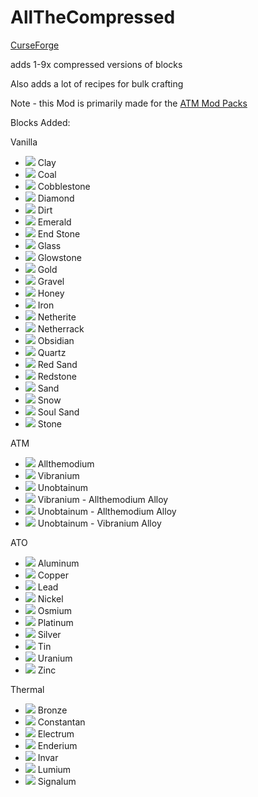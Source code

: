 # AllTheCompressed

[CurseForge](https://www.curseforge.com/minecraft/mc-mods/allthecompressed)

adds 1-9x compressed versions of blocks

Also adds a lot of recipes for bulk crafting

Note - this Mod is primarily made for the [ATM Mod Packs](https://github.com/AllTheMods)

Blocks Added:

Vanilla

- ![](https://github.com/Pdiddy973/AllTheCompressed/blob/1.16/images/clay.png) Clay
- ![](https://github.com/Pdiddy973/AllTheCompressed/blob/1.16/images/coal_block.png) Coal
- ![](https://github.com/Pdiddy973/AllTheCompressed/blob/1.16/images/cobblestone.png) Cobblestone
- ![](https://github.com/Pdiddy973/AllTheCompressed/blob/1.16/images/diamond_block.png) Diamond
- ![](https://github.com/Pdiddy973/AllTheCompressed/blob/1.16/images/dirt.png) Dirt
- ![](https://github.com/Pdiddy973/AllTheCompressed/blob/1.16/images/emerald_block.png) Emerald
- ![](https://github.com/Pdiddy973/AllTheCompressed/blob/1.16/images/end_stone.png) End Stone
- ![](https://github.com/Pdiddy973/AllTheCompressed/blob/1.16/images/glass.png) Glass
- ![](https://github.com/Pdiddy973/AllTheCompressed/blob/1.16/images/glowstone.png) Glowstone
- ![](https://github.com/Pdiddy973/AllTheCompressed/blob/1.16/images/gold_block.png) Gold
- ![](https://github.com/Pdiddy973/AllTheCompressed/blob/1.16/images/gravel.png) Gravel
- ![](https://github.com/Pdiddy973/AllTheCompressed/blob/1.16/images/honey_block.png) Honey
- ![](https://github.com/Pdiddy973/AllTheCompressed/blob/1.16/images/iron_block.png) Iron
- ![](https://github.com/Pdiddy973/AllTheCompressed/blob/1.16/images/netherite_block.png) Netherite
- ![](https://github.com/Pdiddy973/AllTheCompressed/blob/1.16/images/netherrack.png) Netherrack
- ![](https://github.com/Pdiddy973/AllTheCompressed/blob/1.16/images/obsidian.png) Obsidian
- ![](https://github.com/Pdiddy973/AllTheCompressed/blob/1.16/images/quartz_block.png) Quartz
- ![](https://github.com/Pdiddy973/AllTheCompressed/blob/1.16/images/red_sand.png) Red Sand
- ![](https://github.com/Pdiddy973/AllTheCompressed/blob/1.16/images/redstone_block.png) Redstone
- ![](https://github.com/Pdiddy973/AllTheCompressed/blob/1.16/images/sand.png) Sand
- ![](https://github.com/Pdiddy973/AllTheCompressed/blob/1.16/images/snow.png) Snow
- ![](https://github.com/Pdiddy973/AllTheCompressed/blob/1.16/images/soul_sand.png) Soul Sand
- ![](https://github.com/Pdiddy973/AllTheCompressed/blob/1.16/images/stone.png) Stone

ATM

- ![](https://github.com/Pdiddy973/AllTheCompressed/blob/1.16/images/allthemodium_block.png) Allthemodium
- ![](https://github.com/Pdiddy973/AllTheCompressed/blob/1.16/images/vibranium_block.png) Vibranium
- ![](https://github.com/Pdiddy973/AllTheCompressed/blob/1.16/images/unobtainium_block.png) Unobtainum
- ![](https://github.com/Pdiddy973/AllTheCompressed/blob/1.16/images/va_alloy_block.png) Vibranium - Allthemodium Alloy
- ![](https://github.com/Pdiddy973/AllTheCompressed/blob/1.16/images/ua_alloy_block.png) Unobtainum - Allthemodium Alloy
- ![](https://github.com/Pdiddy973/AllTheCompressed/blob/1.16/images/uv_alloy_block.png) Unobtainum - Vibranium Alloy

ATO

- ![](https://github.com/Pdiddy973/AllTheCompressed/blob/1.16/images/aluminum_block.png) Aluminum
- ![](https://github.com/Pdiddy973/AllTheCompressed/blob/1.16/images/copper_block.png) Copper
- ![](https://github.com/Pdiddy973/AllTheCompressed/blob/1.16/images/lead_block.png) Lead
- ![](https://github.com/Pdiddy973/AllTheCompressed/blob/1.16/images/nickel_block.png) Nickel
- ![](https://github.com/Pdiddy973/AllTheCompressed/blob/1.16/images/osmium_block.png) Osmium
- ![](https://github.com/Pdiddy973/AllTheCompressed/blob/1.16/images/platinum_block.png) Platinum
- ![](https://github.com/Pdiddy973/AllTheCompressed/blob/1.16/images/silver_block.png) Silver
- ![](https://github.com/Pdiddy973/AllTheCompressed/blob/1.16/images/tin_block.png) Tin
- ![](https://github.com/Pdiddy973/AllTheCompressed/blob/1.16/images/uranium_block.png) Uranium
- ![](https://github.com/Pdiddy973/AllTheCompressed/blob/1.16/images/zinc_block.png) Zinc

Thermal

- ![](https://github.com/Pdiddy973/AllTheCompressed/blob/1.16/images/bronze_block.png) Bronze
- ![](https://github.com/Pdiddy973/AllTheCompressed/blob/1.16/images/constantan_block.png) Constantan
- ![](https://github.com/Pdiddy973/AllTheCompressed/blob/1.16/images/electrum_block.png) Electrum
- ![](https://github.com/Pdiddy973/AllTheCompressed/blob/1.16/images/enderium_block.png) Enderium
- ![](https://github.com/Pdiddy973/AllTheCompressed/blob/1.16/images/invar_block.png) Invar
- ![](https://github.com/Pdiddy973/AllTheCompressed/blob/1.16/images/lumium_block.png) Lumium
- ![](https://github.com/Pdiddy973/AllTheCompressed/blob/1.16/images/signalum_block.png) Signalum